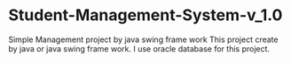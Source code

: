 # Student-Management-System-v_1.0
Simple Management project by java swing frame work
This project create by java or java swing frame work.
I use oracle database for this project.
